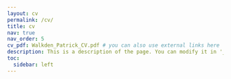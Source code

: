 ```yaml
---
layout: cv
permalink: /cv/
title: cv
nav: true
nav_order: 5
cv_pdf: Walkden_Patrick_CV.pdf # you can also use external links here
description: This is a description of the page. You can modify it in '_pages/cv.md'. You can also change or remove the top pdf download button.
toc:
  sidebar: left
---
```

